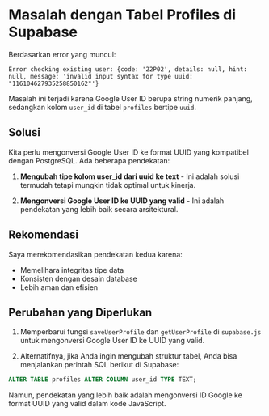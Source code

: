 # Masalah dengan Tabel Profiles di Supabase

Berdasarkan error yang muncul:
```
Error checking existing user: {code: '22P02', details: null, hint: null, message: 'invalid input syntax for type uuid: "116104627935258850162"'}
```

Masalah ini terjadi karena Google User ID berupa string numerik panjang, sedangkan kolom `user_id` di tabel `profiles` bertipe `uuid`.

## Solusi

Kita perlu mengonversi Google User ID ke format UUID yang kompatibel dengan PostgreSQL. Ada beberapa pendekatan:

1. **Mengubah tipe kolom user_id dari uuid ke text** - Ini adalah solusi termudah tetapi mungkin tidak optimal untuk kinerja.

2. **Mengonversi Google User ID ke UUID yang valid** - Ini adalah pendekatan yang lebih baik secara arsitektural.

## Rekomendasi

Saya merekomendasikan pendekatan kedua karena:
- Memelihara integritas tipe data
- Konsisten dengan desain database
- Lebih aman dan efisien

## Perubahan yang Diperlukan

1. Memperbarui fungsi `saveUserProfile` dan `getUserProfile` di `supabase.js` untuk mengonversi Google User ID ke UUID yang valid.

2. Alternatifnya, jika Anda ingin mengubah struktur tabel, Anda bisa menjalankan perintah SQL berikut di Supabase:

```sql
ALTER TABLE profiles ALTER COLUMN user_id TYPE TEXT;
```

Namun, pendekatan yang lebih baik adalah mengonversi ID Google ke format UUID yang valid dalam kode JavaScript.